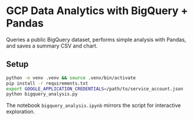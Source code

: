 # GCP Data Analytics with BigQuery + Pandas

Queries a public BigQuery dataset, performs simple analysis with Pandas, and saves a summary CSV and chart.

## Setup
```bash
python -m venv .venv && source .venv/bin/activate
pip install -r requirements.txt
export GOOGLE_APPLICATION_CREDENTIALS=/path/to/service_account.json
python bigquery_analysis.py
```

The notebook `bigquery_analysis.ipynb` mirrors the script for interactive exploration.
